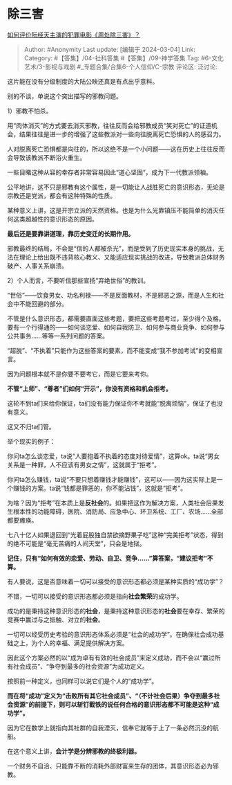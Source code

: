 # 除三害
[如何评价阮经天主演的犯罪电影《周处除三害》？](https://www.zhihu.com/question/646235050/answer/3417591369)

> Author: #Anonymity
> Last update: [编辑于 2024-03-04]
> Link:
> Category: #【答集】/04-社科答集 #【答集】/09-神学答集
> Tag: #6-文化艺术/3-影视与戏剧 #_专题合集/合集6-个人信仰/C-宗教
> 评论区:
> 泛讨论:

这片能在没有分级制度的大陆公映还真是有点出乎意料。

别的不谈，单说这个突出描写的邪教问题。

1）邪教不怕杀。

用“肉体消灭”的方式要去消灭邪教，往往反而会给邪教成员“笑对死亡”的证道机会，结果往往是进一步的增强了这些教派对一些向往脱离死亡恐惧的人的感召力。

人对脱离死亡恐惧都是向往的，所以这绝不是一个小问题——这在历史上往往反而会导致该教派不断浴火重生。

一些目睹这种从容的幸存者非常容易因此“道心坚固”，成为下一代教派领袖。

公平地讲，这不只是邪教有这个属性，是一切能让人战胜死亡的意识形态，无论是宗教还是党派，都会有这种特殊的性质。

某种意义上讲，这是开宗立派的天然资格。也是为什么光靠镇压不能简单的消灭任何这类超越性的意识形态的原因。

**最后还是要靠讲道理，靠历史变迁的长期作用。**

邪教最终的结局，不会是“信的人都被杀光”，而是受到了历史现实本身的挑战，无法在理论上给出既不违背核心教义、又能适应现实挑战的改进，导致教派总体财务破产、人事关系崩溃。

2）个人而言，不要听信那些宣扬“弃绝世俗”的教训。

“世俗”——饮食男女、功名利禄——不是反面教材，不是邪恶之源，而是人生和社会中不能回避的部分。

不管是什么意识形态，都需要直面这些考题，要把这些考题考过，至少得个及格。要有一个行得通的——如何谈恋爱、如何自我防卫、如何参与商业竞争、如何参与公共事务……等等一系列问题的答案。

“超脱”、“不执着”只能作为这些答案的要素，而不能变成“我不参加考试”的变相宣言。

因为问题根本就不是你要不要考它，而是它要来考你。

**不管“上师”、“尊者”们如何“开示”，你没有资格和机会拒考。**

这轮不到ta们来给你保证，ta们没有能力保证你不考就能“脱离烦恼”，保证了也没有意义。

这又不归ta们管。

举个现实的例子：

你问ta怎么谈恋爱，ta说“人要抱着不执着的态度对待爱情”，这算ok。ta说“男女关系是一种罪，人不应该有男女之情”，这就属于“拒考”。

你问ta怎么赚钱，ta说“不要只想着赚钱才能赚钱”，这可以——因为这实际上是一个赚钱的方案。ta说“钱都是罪恶的，你不能沾钱”，这就是“拒考”。

为啥？因为“拒考”在本质上是**反社会**的。如果把这作为解决方案，人类社会后果发生根本性的功能障碍，医院、消防局、应急中心、环卫系统、工厂、农场……全部都要瘫痪。

七八十亿人如果退回到“光着屁股独自禁欲摘野果子吃”这种“完美拒考”状态，得到的绝不可能是“毫无苦痛的人间天堂”，只会是地狱。

**记住，只有“如何有效的恋爱、劳动、自卫、竞争……”算答案，“建议拒考”不算。**

有人要说，这是否意味着一切可以接受的意识形态都必须是某种实质的“成功学”？

不错，一切可以接受的意识形态都必须是指向**社会繁荣**的成功学。

成功的是秉持这种意识形态的**社会**，是秉持这种意识形态的**社会**要在幸存、繁荣的竞赛中赢过与之抵触、对立的**社会**。

一切可以经受历史考验的意识形态体系必须是“社会的成功学”。在确保社会成功基础之上，为个人的幸福、满足提供解决方案。

因此这个方案必然的以“成为卓有有效的社会成员”来定义成功，而不会以“赢过所有社会成员”、“争夺到最多的社会资源”为成功定义。

按照前一种定义，也同样可以说它们是个人的“成功学”。

**而在将“成功”定义为“击败所有其它社会成员”、“（不计社会后果）争夺到最多社会资源”的前提下，则可以斩钉截铁的说任何合格的意识形态都不可能是这种“成功学”。**

因为它在数学上就指向其社群的自我湮灭，信奉它就等于上了一条必然沉没的航船。

在这个意义上讲，**会计学是分辨邪教的终极利器。**

一个财务不自洽、只能靠不断的消耗外部财富来生存的团体，其意识形态必为邪教。
